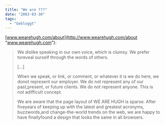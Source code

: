 ```yaml
---
title: "We are ???"
date: "2003-03-30"
tags:
  - "Gebloggt"
---
```


[www.wearehugh.com/about](http://www.wearehugh.com/about "www.wearehugh.com"):

> We dislike speaking in our own voice, which is clumsy. We prefer toreveal ourself through the words of others.
>
> \[…\]
>
> When we speak, or link, or comment, or whatever it is we do here, we donot represent our employer. We do not represent any of our past,present, or future clients. We do not represent anyone. This is not adifficult concept.
>
> We are aware that the page layout of WE ARE HUGH is sparse. After fiveyears of keeping up with the latest and greatest acronyms, buzzwords,and change-the-world trends on the web, we are happy to have finallyfound a design that looks the same in all browsers.
